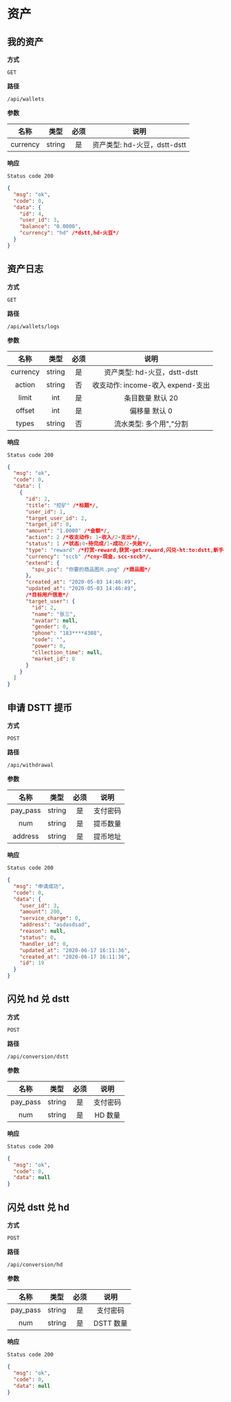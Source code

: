 # 资产

## 我的资产

**方式**

`GET`

**路径**

`/api/wallets`

**参数**

|   名称   |  类型  | 必须 |             说明             |
| :------: | :----: | :--: | :--------------------------: |
| currency | string |  是  | 资产类型: hd-火豆，dstt-dstt |

**响应**

`Status code 200`

```json
{
  "msg": "ok",
  "code": 0,
  "data": {
    "id": 4,
    "user_id": 3,
    "balance": "0.0000",
    "currency": "hd" /*dstt,hd-火豆*/
  }
}
```

## 资产日志

**方式**

`GET`

**路径**

`/api/wallets/logs`

**参数**

|   名称   |  类型  | 必须 |               说明                |
| :------: | :----: | :--: | :-------------------------------: |
| currency | string |  是  |   资产类型: hd-火豆，dstt-dstt    |
|  action  | string |  否  | 收支动作: income-收入 expend-支出 |
|  limit   |  int   |  是  |         条目数量 默认 20          |
|  offset  |  int   |  是  |           偏移量 默认 0           |
|  types   | string |  否  |      流水类型: 多个用","分割      |

**响应**

`Status code 200`

```json
{
  "msg": "ok",
  "code": 0,
  "data": [
    {
      "id": 2,
      "title": "挖矿" /*标题*/,
      "user_id": 1,
      "target_user_id": 2,
      "target_id": 0,
      "amount": "1.0000" /*金额*/,
      "action": 2 /*收支动作: 1-收入/2-支出*/,
      "status": 1 /*状态:0-待完成/1-成功/2-失败*/,
      "type": "reward" /*打赏-reward,获赏-get:reward,闪兑-ht:to:dstt,新手奖励-rookie:reward,提币-withdrawal，参与活动-activity,一级级邀请-one:invite,二级级邀请-two:invite*/,
      "currency": "sccb" /*cny-现金，scc-sccb*/,
      "extend": {
        "spu_pic": "你要的商品图片.png" /*商品图*/
      },
      "created_at": "2020-05-03 14:46:49",
      "updated_at": "2020-05-03 14:46:49",
      /*目标用户信息*/
      "target_user": {
        "id": 2,
        "name": "张三",
        "avatar": null,
        "gender": 0,
        "phone": "183****4308",
        "code": "",
        "power": 0,
        "cllection_time": null,
        "market_id": 0
      }
    }
  ]
}
```

## 申请 DSTT 提币

**方式**

`POST`

**路径**

`/api/withdrawal`

**参数**

|   名称   |  类型  | 必须 |   说明   |
| :------: | :----: | :--: | :------: |
| pay_pass | string |  是  | 支付密码 |
|   num    | string |  是  | 提币数量 |
| address  | string |  是  | 提币地址 |

**响应**

`Status code 200`

```json
{
  "msg": "申请成功",
  "code": 0,
  "data": {
    "user_id": 3,
    "amount": 200,
    "service_charge": 0,
    "address": "asdasdsad",
    "reason": null,
    "status": 0,
    "handler_id": 0,
    "updated_at": "2020-06-17 16:11:36",
    "created_at": "2020-06-17 16:11:36",
    "id": 19
  }
}
```

## 闪兑 hd 兑 dstt

**方式**

`POST`

**路径**

`/api/conversion/dstt`

**参数**

|   名称   |  类型  | 必须 |   说明   |
| :------: | :----: | :--: | :------: |
| pay_pass | string |  是  | 支付密码 |
|   num    | string |  是  | HD 数量  |

**响应**

`Status code 200`

```json
{
  "msg": "ok",
  "code": 0,
  "data": null
}
```

## 闪兑 dstt 兑 hd

**方式**

`POST`

**路径**

`/api/conversion/hd`

**参数**

|   名称   |  类型  | 必须 |   说明    |
| :------: | :----: | :--: | :-------: |
| pay_pass | string |  是  | 支付密码  |
|   num    | string |  是  | DSTT 数量 |

**响应**

`Status code 200`

```json
{
  "msg": "ok",
  "code": 0,
  "data": null
}
```
